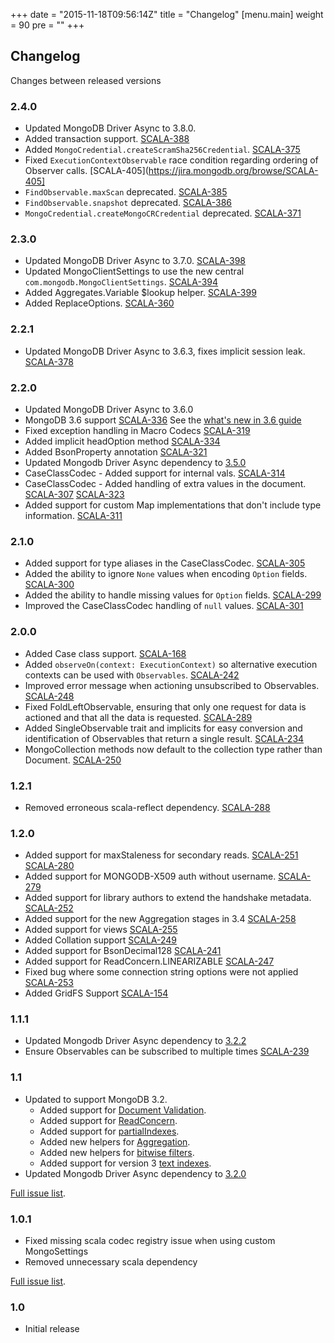 +++
date = "2015-11-18T09:56:14Z"
title = "Changelog"
[menu.main]
  weight = 90
  pre = "<i class='fa fa-cog'></i>"
+++

## Changelog

Changes between released versions

### 2.4.0
  * Updated MongoDB Driver Async to 3.8.0.
  * Added transaction support. [SCALA-388](https://jira.mongodb.org/browse/SCALA-388)
  * Added `MongoCredential.createScramSha256Credential`. [SCALA-375](https://jira.mongodb.org/browse/SCALA-375)
  * Fixed `ExecutionContextObservable` race condition regarding ordering of Observer calls. [SCALA-405](https://jira.mongodb.org/browse/SCALA-405]
  * `FindObservable.maxScan` deprecated. [SCALA-385](https://jira.mongodb.org/browse/SCALA-385)
  * `FindObservable.snapshot` deprecated. [SCALA-386](https://jira.mongodb.org/browse/SCALA-386)
  * `MongoCredential.createMongoCRCredential` deprecated. [SCALA-371](https://jira.mongodb.org/browse/SCALA-371)

### 2.3.0

  * Updated MongoDB Driver Async to 3.7.0. [SCALA-398](https://jira.mongodb.org/browse/SCALA-398)
  * Updated MongoClientSettings to use the new central `com.mongodb.MongoClientSettings`. [SCALA-394](https://jira.mongodb.org/browse/SCALA-394)
  * Added Aggregates.Variable $lookup helper. [SCALA-399](https://jira.mongodb.org/browse/SCALA-399)
  * Added ReplaceOptions. [SCALA-360](https://jira.mongodb.org/browse/SCALA-360)

### 2.2.1
  * Updated MongoDB Driver Async to 3.6.3, fixes implicit session leak. [SCALA-378](https://jira.mongodb.org/browse/SCALA-378)

### 2.2.0

  * Updated MongoDB Driver Async to 3.6.0
  * MongoDB 3.6 support [SCALA-336](https://jira.mongodb.org/browse/SCALA-336)
    See the [what's new in 3.6 guide](http://mongodb.github.io/mongo-java-driver/3.6/whats-new/)
  * Fixed exception handling in Macro Codecs [SCALA-319](https://jira.mongodb.org/browse/SCALA-319)
  * Added implicit headOption method [SCALA-334](https://jira.mongodb.org/browse/SCALA-334)
  * Added BsonProperty annotation [SCALA-321](https://jira.mongodb.org/browse/SCALA-321)
  * Updated Mongodb Driver Async dependency to [3.5.0](https://jira.mongodb.org/browse/SCALA-335)
  * CaseClassCodec - Added support for internal vals. [SCALA-314](https://jira.mongodb.org/browse/SCALA-314)
  * CaseClassCodec - Added handling of extra values in the document. [SCALA-307](https://jira.mongodb.org/browse/SCALA-307) [SCALA-323](https://jira.mongodb.org/browse/SCALA-323)
  * Added support for custom Map implementations that don't include type information. [SCALA-311](https://jira.mongodb.org/browse/SCALA-311)

### 2.1.0

  * Added support for type aliases in the CaseClassCodec. [SCALA-305](https://jira.mongodb.org/browse/SCALA-305)
  * Added the ability to ignore `None` values when encoding `Option` fields. [SCALA-300](https://jira.mongodb.org/browse/SCALA-300)
  * Added the ability to handle missing values for `Option` fields. [SCALA-299](https://jira.mongodb.org/browse/SCALA-299)
  * Improved the CaseClassCodec handling of `null` values. [SCALA-301](https://jira.mongodb.org/browse/SCALA-301)

### 2.0.0

  * Added Case class support. [SCALA-168](https://jira.mongodb.org/browse/SCALA-168)
  * Added `observeOn(context: ExecutionContext)` so alternative execution contexts can be used with `Observables`. [SCALA-242](https://jira.mongodb.org/browse/SCALA-242)
  * Improved error message when actioning unsubscribed to Observables. [SCALA-248](https://jira.mongodb.org/browse/SCALA-248) 
  * Fixed FoldLeftObservable, ensuring that only one request for data is actioned and that all the data is requested. [SCALA-289](https://jira.mongodb.org/browse/SCALA-289)
  * Added SingleObservable trait and implicits for easy conversion and identification of Observables that return a single result. [SCALA-234](https://jira.mongodb.org/browse/SCALA-234)
  * MongoCollection methods now default to the collection type rather than Document. [SCALA-250](https://jira.mongodb.org/browse/SCALA-250)

### 1.2.1

  * Removed erroneous scala-reflect dependency. [SCALA-288](https://jira.mongodb.org/browse/SCALA-288) 

### 1.2.0

  * Added support for maxStaleness for secondary reads. [SCALA-251](https://jira.mongodb.org/browse/SCALA-251) [SCALA-280](https://jira.mongodb.org/browse/SCALA-280)
  * Added support for MONGODB-X509 auth without username. [SCALA-279](https://jira.mongodb.org/browse/SCALA-279)
  * Added support for library authors to extend the handshake metadata. [SCALA-252](https://jira.mongodb.org/browse/SCALA-252)
  * Added support for the new Aggregation stages in 3.4 [SCALA-258](https://jira.mongodb.org/browse/SCALA-258)
  * Added support for views [SCALA-255](https://jira.mongodb.org/browse/SCALA-255)
  * Added Collation support [SCALA-249](https://jira.mongodb.org/browse/SCALA-249)
  * Added support for BsonDecimal128 [SCALA-241](https://jira.mongodb.org/browse/SCALA-241)
  * Added support for ReadConcern.LINEARIZABLE [SCALA-247](https://jira.mongodb.org/browse/SCALA-247)
  * Fixed bug where some connection string options were not applied [SCALA-253](https://jira.mongodb.org/browse/SCALA-253)
  * Added GridFS Support [SCALA-154](https://jira.mongodb.org/browse/SCALA-154)

### 1.1.1
  * Updated Mongodb Driver Async dependency to [3.2.2](https://jira.mongodb.org/browse/SCALA-237)
  * Ensure Observables can be subscribed to multiple times [SCALA-239](https://jira.mongodb.org/browse/SCALA-239)

### 1.1

  * Updated to support MongoDB 3.2.
    * Added support for [Document Validation](https://docs.mongodb.org/manual/release-notes/3.2/#document-validation).
    * Added support for [ReadConcern](https://docs.mongodb.org/manual/release-notes/3.2/#readconcern).
    * Added support for [partialIndexes](https://docs.mongodb.org/manual/release-notes/3.2/#partial-indexes).
    * Added new helpers for [Aggregation](https://docs.mongodb.org/manual/release-notes/3.2/#aggregation-framework-enhancements).
    * Added new helpers for [bitwise filters](https://docs.mongodb.org/manual/release-notes/3.2/#bit-test-query-operators).
    * Added support for version 3 [text indexes](https://docs.mongodb.org/manual/release-notes/3.2/#text-search-enhancements).
  * Updated Mongodb Driver Async dependency to [3.2.0](https://jira.mongodb.org/browse/SCALA-222)

[Full issue list](https://jira.mongodb.org/issues/?jql=fixVersion%20%3D%201.1%20AND%20project%20%3D%20SCALA).

### 1.0.1

  * Fixed missing scala codec registry issue when using custom MongoSettings
  * Removed unnecessary scala dependency 

[Full issue list](https://jira.mongodb.org/issues/?jql=fixVersion%20%3D%201.0.1%20AND%20project%20%3D%20SCALA).

### 1.0 

  * Initial release

